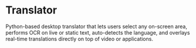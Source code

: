 # Translator
Python-based desktop translator that lets users select any on-screen area, performs OCR on live or static text, auto-detects the language, and overlays real-time translations directly on top of video or applications.
